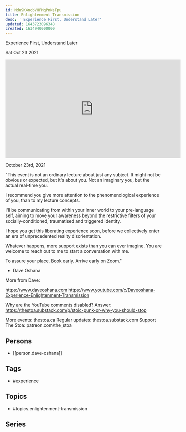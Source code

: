 ```yaml
---
id: Mdu9K4ncbVHPMqPnNsFpu
title: Enlightenment Transmission
desc: ' Experience First, Understand Later'
updated: 1643723096348
created: 1634940000000
---
```



 Experience First, Understand Later

Sat Oct 23 2021

<iframe width="560" height="315" src="https://www.youtube.com/embed/LD_1gdOBaXg" title="Enlightenment Transmission: Experience First, Understand Later w/ Dave Oshana" frameborder="0" allow="accelerometer; autoplay; clipboard-write; encrypted-media; gyroscope; picture-in-picture" allowfullscreen ></iframe>

October 23rd, 2021

"This event is not an ordinary lecture about just any subject. It might not be obvious or expected, but it's about you. Not an imaginary you, but the actual real-time you.

I recommend you give more attention to the phenomenological experience of you, than to my lecture concepts.

I'll be communicating from within your inner world to your pre-language self, aiming to move your awareness beyond the restrictive filters of your socially-conditioned, traumatised and triggered identity.

I hope you get this liberating experience soon, before we collectively enter an era of unprecedented reality disorientation.

Whatever happens, more support exists than you can ever imagine. You are welcome to reach out to me to start a conversation with me.

To assure your place. Book early. Arrive early on Zoom." 

- Dave Oshana

More from Dave: 

https://www.daveoshana.com
https://www.youtube.com/c/Daveoshana-Experience-Enlightenment-Transmission

Why are the YouTube comments disabled? Answer: https://thestoa.substack.com/p/stoic-punk-or-why-you-should-stop

More events: thestoa.ca 
Regular updates: thestoa.substack.com 
Support The Stoa: patreon.com/the_stoa

## Persons

- [[person.dave-oshana]]

## Tags

- #experience

## Topics

- #topics.enlightenment-transmission

## Series



